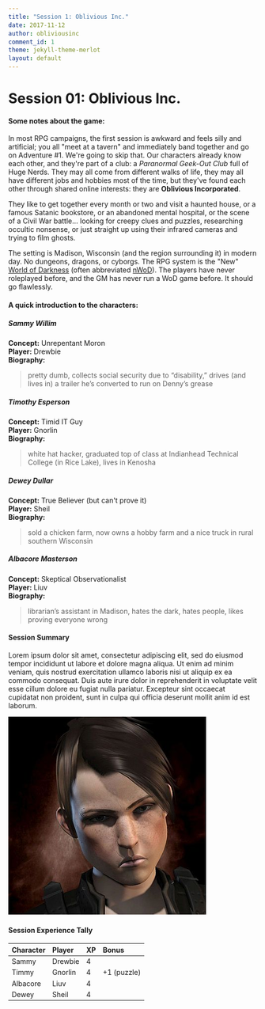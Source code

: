 ```yaml
---
title: "Session 1: Oblivious Inc."
date: 2017-11-12
author: obliviousinc
comment_id: 1
theme: jekyll-theme-merlot
layout: default
---
```


# Session 01: Oblivious Inc.

#### Some notes about the game:

In most RPG campaigns, the first session is awkward and feels silly and artificial; you all "meet at a tavern" and immediately band together and go on Adventure #1.  We're going to skip that.  Our characters already know each other, and they're part of a club:  a *Paranormal Geek-Out Club* full of Huge Nerds.  They may all come from different walks of life, they may all have different jobs and hobbies most of the time, but they've found each other through shared online interests: they are **Oblivious Incorporated**.

They like to get together every month or two and visit a haunted house, or a famous Satanic bookstore, or an abandoned mental hospital, or the scene of a Civil War battle... looking for creepy clues and puzzles, researching occultic nonsense, or just straight up using their infrared cameras and trying to film ghosts.

The setting is Madison, Wisconsin (and the region surrounding it) in modern day.  No dungeons, dragons, or cyborgs.  The RPG system is the "New" [World of Darkness](http://whitewolf.wikia.com/wiki/World_of_Darkness) (often abbreviated [nWoD](https://www.google.com/search?q=nwod)).  The players have never roleplayed before, and the GM has never run a WoD game before.  It should go flawlessly.

#### A quick introduction to the characters:

##### Sammy Willim

**Concept:**  Unrepentant Moron  
**Player:**  Drewbie  
**Biography:**
> pretty dumb, collects social security due to “disability,” drives (and lives in) a trailer he’s converted to run on Denny’s grease

##### Timothy Esperson

**Concept:**  Timid IT Guy  
**Player:**  Gnorlin  
**Biography:**
> white hat hacker, graduated top of class at Indianhead Technical College (in Rice Lake), lives in Kenosha

##### Dewey Dullar

**Concept:**  True Believer (but can't prove it)  
**Player:**  Sheil  
**Biography:**
> sold a chicken farm, now owns a hobby farm and a nice truck in rural southern Wisconsin

##### Albacore Masterson

**Concept:**  Skeptical Observationalist  
**Player:**  Liuv  
**Biography:**
> librarian’s assistant in Madison, hates the dark, hates people, likes proving everyone wrong

#### Session Summary

Lorem ipsum dolor sit amet, consectetur adipiscing elit, sed do eiusmod tempor incididunt ut labore et dolore magna aliqua. Ut enim ad minim veniam, quis nostrud exercitation ullamco laboris nisi ut aliquip ex ea commodo consequat. Duis aute irure dolor in reprehenderit in voluptate velit esse cillum dolore eu fugiat nulla pariatur. Excepteur sint occaecat cupidatat non proident, sunt in culpa qui officia deserunt mollit anim id est laborum.

![Fluke](/assets/sm/fluke1.jpg)

#### Session Experience Tally

| Character | Player  | XP  | Bonus       |
|:--------- |:------- |:--- |:----------- |
| Sammy     | Drewbie | 4   |             |
| Timmy     | Gnorlin | 4   | +1 (puzzle) |
| Albacore  | Liuv    | 4   |             |
| Dewey     | Sheil   | 4   |             |
